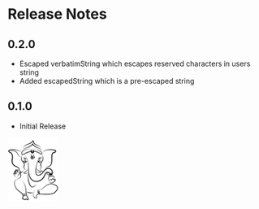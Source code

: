 Release Notes
=============

## 0.2.0
* Escaped verbatimString which escapes reserved characters in users string
* Added escapedString which is a pre-escaped string

## 0.1.0
* Initial Release

<img src="./ganapati.png" width="100" />
